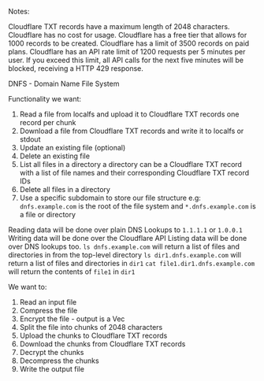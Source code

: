 Notes:

Cloudflare TXT records have a maximum length of 2048 characters.
Cloudflare has no cost for usage.
Cloudflare has a free tier that allows for 1000 records to be created.
Cloudflare has a limit of 3500 records on paid plans.
Cloudflare has an API rate limit of 1200 requests per 5 minutes per user.
    If you exceed this limit, all API calls for the next five minutes will be blocked, receiving a HTTP 429 response.

DNFS - Domain Name File System

Functionality we want:
1. Read a file from localfs and upload it to Cloudflare TXT records
    one record per chunk
2. Download a file from Cloudflare TXT records and write it to localfs or stdout
3. Update an existing file (optional)
4. Delete an existing file
5. List all files in a directory
    a directory can be a Cloudflare TXT record with a list of file names and
    their corresponding Cloudflare TXT record IDs
6. Delete all files in a directory
7. Use a specific subdomain to store our file structure
    e.g: `dnfs.example.com` is the root of the file system and
    `*.dnfs.example.com` is a file or directory

Reading data will be done over plain DNS Lookups to `1.1.1.1` or `1.0.0.1`
Writing data will be done over the Cloudflare API
Listing data will be done over DNS lookups too.
    `ls dnfs.example.com` will return a list of files and directories in from the top-level directory
    `ls dir1.dnfs.example.com` will return a list of files and directories in `dir1`
    `cat file1.dir1.dnfs.example.com` will return the contents of `file1` in `dir1`

We want to:
1. Read an input file
2. Compress the file
3. Encrypt the file - output is a Vec<u8>
4. Split the file into chunks of 2048 characters
5. Upload the chunks to Cloudflare TXT records
6. Download the chunks from Cloudflare TXT records
7. Decrypt the chunks
8. Decompress the chunks
9. Write the output file
